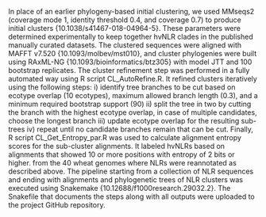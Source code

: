 In place of an earlier phylogeny-based initial clustering, we used MMseqs2 (coverage mode 1, identity threshold 0.4, and coverage 0.7) to produce initial clusters {​10.1038/s41467-018-04964-5}. These parameters were determined experimentally to keep together hvNLR clades in the published manually curated datasets. The clustered sequences were aligned with MAFFT v7.520 {​10.1093/molbev/mst010}, and cluster phylogenies were built using RAxML-NG {​10.1093/bioinformatics/btz305} with model JTT and 100 bootstrap replicates. The cluster refinement step was performed in a fully automated way using R script CL_AutoRefine.R. It refined clusters iteratively using the following steps: i) identify tree branches to be cut based on ecotype overlap (10 ecotypes), maximum allowed branch length (0.3), and a minimum required bootstrap support (90) ii) split the tree in two by cutting the branch with the highest ecotype overlap, in case of multiple candidates, choose the longest branch iii) update ecotype overlap for the resulting sub-trees iv) repeat until no candidate branches remain that can be cut. Finally, R script CL_Get_Entropy_par.R was used to calculate alignment entropy scores for the sub-cluster alignments. It labeled hvNLRs based on alignments that showed 10 or more positions with entropy of 2 bits or higher.
from the 40 wheat genomes where NLRs were reannotated as described above. The pipeline starting from a collection of NLR sequences and ending with alignments and phylogenetic trees of NLR clusters was executed using Snakemake {​10.12688/f1000research.29032.2}. The Snakefile that documents the steps along with all outputs were uploaded to the project GitHub repository.
